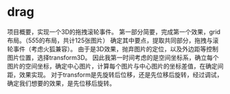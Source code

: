 # drag
项目概要，实现一个3D的拖拽滚轮事件。
第一部分简要，完成第一个效果，grid布局。（5*5*5的布局，共计125张图片）
确定其中要点，提取共同部分，拖拽与滚轮事件（考虑火狐兼容）。
由于是3D效果，抛弃图片的定位，以及外边距等控制图片位置，选择transform3D。
因此我第一时间考虑的是空间坐标系，确立每个图片的空间坐标，确定中心图片，计算每个图片与中心图片的坐标差值，在确定间距，效果实现。
对于transform是先旋转后位移，还是先位移后旋转，经过调试，确定我们想要的效果，是先位移后旋转。
